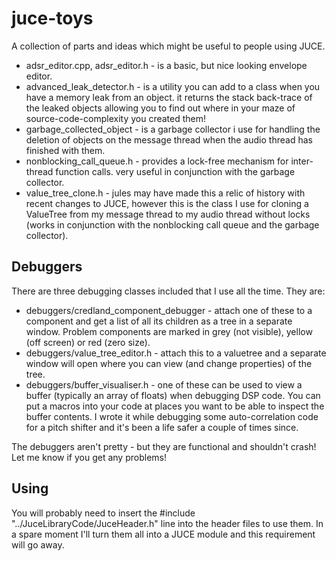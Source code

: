juce-toys
=========

A collection of parts and ideas which might be useful to people using JUCE. 

- adsr_editor.cpp, adsr_editor.h - is a basic, but nice looking envelope editor. 
- advanced_leak_detector.h - is a utility you can add to a class when you have a memory leak from an object.  it returns the stack back-trace of the leaked objects allowing you to find out where in your maze of source-code-complexity you created them!
- garbage_collected_object - is a garbage collector i use for handling the deletion of objects on the message thread when the audio thread has finished with them. 
- nonblocking_call_queue.h - provides a lock-free mechanism for inter-thread function calls.  very useful in conjunction with the garbage collector.
- value_tree_clone.h - jules may have made this a relic of history with recent changes to JUCE, however this is the class I use for cloning a ValueTree from my message thread to my audio thread without locks (works in conjunction with the nonblocking call queue and the garbage collector). 

## Debuggers

There are three debugging classes included that I use all the time.  They are: 
- debuggers/credland_component_debugger - attach one of these to a component and get a list of all its children as a tree in a separate window.  Problem components are marked in grey (not visible), yellow (off screen) or red (zero size). 
- debuggers/value_tree_editor.h - attach this to a valuetree and a separate window will open where you can view (and change properties) of the tree. 
- debuggers/buffer_visualiser.h - one of these can be used to view a buffer (typically an array of floats) when debugging DSP code.  You can put a macros into your code at places you want to be able to inspect the buffer contents.  I wrote it while debugging some auto-correlation code for a pitch shifter and it's been a life safer a couple of times since. 

The debuggers aren't pretty - but they are functional and shouldn't crash!  Let me know if you get any problems!

## Using
You will probably need to insert the #include "../JuceLibraryCode/JuceHeader.h" line into the header files to use them.  In a spare moment I'll turn them all into a JUCE module and this requirement will go away. 


